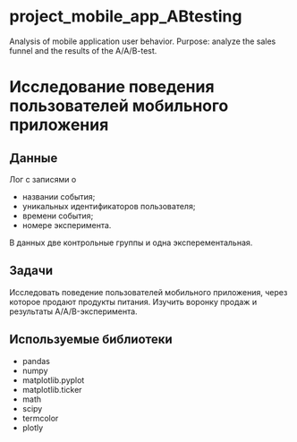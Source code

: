 # project_mobile_app_ABtesting
Analysis of mobile application user behavior.  Purpose:  analyze the sales funnel and the results of the A/A/B-test.

# Исследование поведения пользователей мобильного приложения

## Данные 

Лог с записями о 
- названии события;
- уникальных идентификаторов пользователя;
- времени события;
- номере эксперимента.

В данных две контрольные группы и одна эксперементальная. 

## Задачи 

Исследовать поведение пользователей мобильного приложения, через которое продают продукты питания.
Изучить воронку продаж и результаты A/A/B-эксперимента.

## Используемые библиотеки
- pandas
- numpy
- matplotlib.pyplot
- matplotlib.ticker 
- math
- scipy 
- termcolor 
- plotly 
